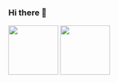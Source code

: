 ### Hi there 👋

<!--
**mms-11/mms-11** is a ✨ _special_ ✨ repository because its `README.md` (this file) appears on your GitHub profile.

Here are some ideas to get you started:

- 🔭 I’m currently studying Computer Engineering at Cin UFPE...
- 🌱 I’m currently learning Javascript and Haskell ...
- 💬 Passionate about life, people, nature, animals, universe and about  helping make this world a better place for every being.  ...
- 🌞 My dream is to improve people´s life experiences with technology ...
- <3 Fun fact I'm vegetarian since December 2020 🐷🐮🐔: ...
-->

 <div> 
       <a href="https://github.com/mms-11" > </a>
       <img height="100em" src = "https://github-readme-stats.vercel.app/api?username=mms-11&show_icons=true&theme=radical">
       <img height="100em" src = "https://github-readme-stats.vercel.app/api/top-langs/?username=mms-11&layout=compact&langs-count=16&theme=radical">
       

  </div>
